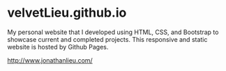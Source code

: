 # velvetLieu.github.io
My personal website that I developed using HTML, CSS, and Bootstrap to showcase current and completed projects. This responsive and static website is hosted by Github Pages.

http://www.jonathanlieu.com/
